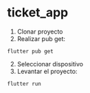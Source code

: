 # ticket_app

1. Clonar proyecto
2. Realizar pub get:
```
flutter pub get
```
2. Seleccionar dispositivo
3. Levantar el proyecto:
```
flutter run
```
